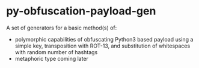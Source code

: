 # py-obfuscation-payload-gen
A set of generators for a basic method(s) of: 
- polymorphic capabilities of obfuscating Python3 based payload using a simple key, transposition with ROT-13, and substitution of whitespaces with random number of hashtags
- metaphoric type coming later
